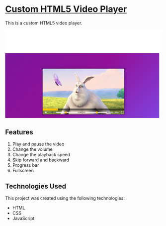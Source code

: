 # [Custom HTML5 Video Player](https://rm-videoplayer.netlify.app/)

This is a custom HTML5 video player.

![App Screenshot](./assets/img/screenshot.png)

## Features

1. Play and pause the video
2. Change the volume
3. Change the playback speed
4. Skip forward and backward
5. Progress bar
6. Fullscreen

## Technologies Used

This project was created using the following technologies:

- HTML
- CSS
- JavaScript
